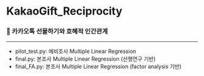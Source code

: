 # KakaoGift_Reciprocity
### 🎁 카카오톡 선물하기와 호혜적 인간관계
------------------
* pilot_test.py: 예비조사 Multiple Linear Regression
* final.py: 본조사 Multiple Linear Regression (선행연구 기반)
* final_FA.py: 본조사 Multiple Linear Regression (factor analysis 기반)
